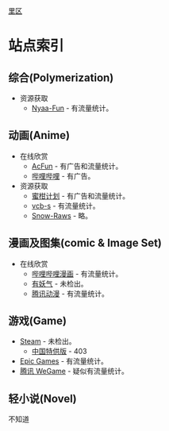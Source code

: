 [里区](/liulipack/awesome-hentai)

# 站点索引

## 综合(Polymerization)
- 资源获取
  - [Nyaa-Fun](https://nyaa.si) - 有流量统计。

## 动画(Anime)
- 在线欣赏
  - [AcFun](http://acfun.cn) - 有广告和流量统计。
  - [哔哩哔哩](https://www.bilibili.com) - 有广告。
- 资源获取
  - [蜜柑计划](https://mikanani.me) - 有广告和流量统计。
  - [vcb-s](https://vcb-s.com) - 有流量统计。
  - [Snow-Raws](https://snow-raws.com) - 略。

## 漫画及图集(comic & Image Set)
- 在线欣赏
  - [哔哩哔哩漫画](https://manga.bilibili.com) - 有流量统计。
  - [有妖气](https://www.u17.com) - 未检出。
  - [腾讯动漫](https://ac.qq.com) - 有流量统计。

## 游戏(Game)
- [Steam](https://store.steampowered.com) - 未检出。
  - [中国特供版](https://store.steamchina.com) - 403
- [Epic Games](https://www.epicgames.com/site/zh-CN/home) - 有流量统计。
- [腾讯 WeGame](https://www.wegame.com.cn) - 疑似有流量统计。

## 轻小说(Novel)
不知道

